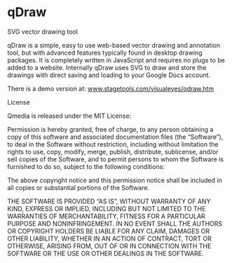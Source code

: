 # qDraw
SVG vector drawing tool

qDraw is a simple, easy to use web-based vector drawing and annotation tool, but with advanced features typically found in desktop drawing packages. It is completely written in JavaScript and requires no plugs to be added to a website. Internally qDraw uses SVG to draw and store the drawings with direct saving and loading to your Google Docs account.

There is a demo version at: www.stagetools.com/visualeyes/qdraw.htm

License

Qmedia is released under the MIT License:

Permission is hereby granted, free of charge, to any person obtaining a copy of this software and associated documentation files (the “Software”), to deal in the Software without restriction, including without limitation the rights to use, copy, modify, merge, publish, distribute, sublicense, and/or sell copies of the Software, and to permit persons to whom the Software is furnished to do so, subject to the following conditions:

The above copyright notice and this permission notice shall be included in all copies or substantial portions of the Software.

THE SOFTWARE IS PROVIDED “AS IS”, WITHOUT WARRANTY OF ANY KIND, EXPRESS OR IMPLIED, INCLUDING BUT NOT LIMITED TO THE WARRANTIES OF MERCHANTABILITY, FITNESS FOR A PARTICULAR PURPOSE AND NONINFRINGEMENT. IN NO EVENT SHALL THE AUTHORS OR COPYRIGHT HOLDERS BE LIABLE FOR ANY CLAIM, DAMAGES OR OTHER LIABILITY, WHETHER IN AN ACTION OF CONTRACT, TORT OR OTHERWISE, ARISING FROM, OUT OF OR IN CONNECTION WITH THE SOFTWARE OR THE USE OR OTHER DEALINGS IN THE SOFTWARE.
